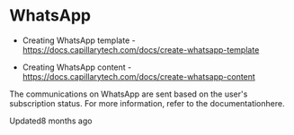 # WhatsApp

- Creating WhatsApp template -https://docs.capillarytech.com/docs/create-whatsapp-template

- Creating WhatsApp content -https://docs.capillarytech.com/docs/create-whatsapp-content

The communications on WhatsApp are sent based on the user's subscription status. For more information, refer to the documentationhere.

Updated8 months ago